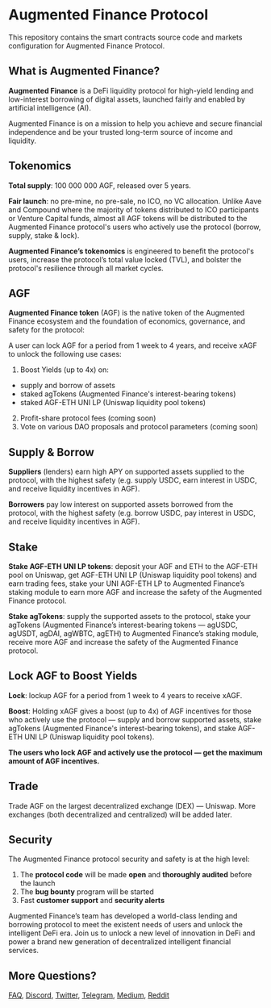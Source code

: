 # Augmented Finance Protocol

This repository contains the smart contracts source code and markets configuration for Augmented Finance Protocol.

## What is Augmented Finance?

**Augmented Finance** is a DeFi liquidity protocol for high-yield lending and low-interest borrowing of digital assets, launched fairly and enabled by artificial intelligence (AI). 

Augmented Finance is on a mission to help you achieve and secure financial independence and be your trusted long-term source of income and liquidity.

## Tokenomics

**Total supply**: 100 000 000 AGF, released over 5 years.

**Fair launch**: no pre-mine, no pre-sale, no ICO, no VC allocation. Unlike Aave and Compound where the majority of tokens distributed to ICO participants or Venture Capital funds, almost all AGF tokens will be distributed to the Augmented Finance protocol's users who actively use the protocol (borrow, supply, stake & lock).

**Augmented Finance’s tokenomics** is engineered to benefit the protocol's users, increase the protocol’s total value locked (TVL), and bolster the protocol's resilience through all market cycles.

## AGF

**Augmented Finance token** (AGF) is the native token of the Augmented Finance ecosystem and the foundation of economics, governance, and safety for the protocol:

A user can lock AGF for a period from 1 week to 4 years, and receive xAGF to unlock the following use cases:

1. Boost Yields (up to 4x) on:
- supply and borrow of assets
- staked agTokens (Augmented Finance's interest-bearing tokens)
- staked AGF-ETH UNI LP (Uniswap liquidity pool tokens)
2. Profit-share protocol fees (coming soon)
3. Vote on various DAO proposals and protocol parameters (coming soon)

## Supply & Borrow

**Suppliers** (lenders) earn high APY on supported assets supplied to the protocol, with the highest safety (e.g. supply USDC, earn interest in USDC, and receive liquidity incentives in AGF).

**Borrowers** pay low interest on supported assets borrowed from the protocol, with the highest safety (e.g. borrow USDC, pay interest in USDC, and receive liquidity incentives in AGF).

## Stake

**Stake AGF-ETH UNI LP tokens**: deposit your AGF and ETH to the AGF-ETH pool on Uniswap, get AGF-ETH UNI LP (Uniswap liquidity pool tokens) and earn trading fees, stake your UNI AGF-ETH LP to Augmented Finance’s staking module to earn more AGF and increase the safety of the Augmented Finance protocol.

**Stake agTokens**: supply the supported assets to the protocol, stake your agTokens (Augmented Finance’s interest-bearing tokens — agUSDC, agUSDT, agDAI, agWBTC, agETH) to Augmented Finance’s staking module, receive more AGF and increase the safety of the Augmented Finance protocol.

## Lock AGF to Boost Yields

**Lock**: lockup AGF for a period from 1 week to 4 years to receive xAGF. 

**Boost**: Holding xAGF gives a boost (up to 4x) of AGF incentives for those who actively use the protocol — supply and borrow supported assets, stake agTokens (Augmented Finance's interest-bearing tokens), and stake AGF-ETH UNI LP (Uniswap liquidity pool tokens). 

**The users who lock AGF and actively use the protocol — get the maximum amount of AGF incentives.**

## Trade

Trade AGF on the largest decentralized exchange (DEX) — Uniswap. More exchanges (both decentralized and centralized) will be added later.

## Security

The Augmented Finance protocol security and safety is at the high level: 

1. The **protocol code** will be made **open** and **thoroughly audited** before the launch
2. The **bug bounty** program will be started 
3. Fast **customer support** and **security alerts** 

Augmented Finance’s team has developed a world-class lending and borrowing protocol to meet the existent needs of users and unlock the intelligent DeFi era. Join us to unlock a new level of innovation in DeFi and power a brand new generation of decentralized intelligent financial services.

## More Questions?

[FAQ](https://docs.augmented.finance/glossary-and-faq/faq), [Discord](https://discord.gg/bJgTWV8j7m), [Twitter](https://twitter.com/augmentedfin), [Telegram](https://t.me/augmentedfin), [Medium](https://augmentedfinance.medium.com/), [Reddit](https://www.reddit.com/user/augmentedfinance/)
